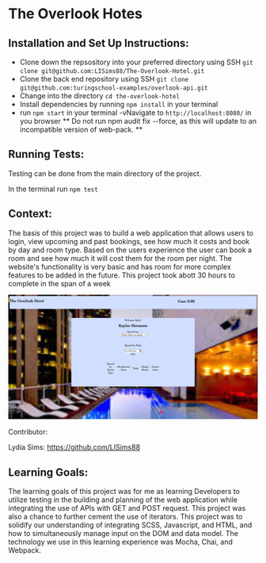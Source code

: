 # The Overlook Hotes

## Installation and Set Up Instructions:

- Clone down the repsository into your preferred directory using SSH `git clone git@github.com:LISims88/The-Overlook-Hotel.git`
- Clone the back end repository using SSH `git clone git@github.com:turingschool-examples/overlook-api.git`
- Change into the directory `cd the-overlook-hotel`
- Install dependencies by running `npm install` in your terminal
- run `npm start` in your terminal
-vNavigate to `http://localhost:8080/` in you browser
** Do not run npm audit fix --force, as this will update to an incompatible version of web-pack. **

## Running Tests:

Testing can be done from the main directory of the project.

In the terminal run `npm test`

## Context:

The basis of this project was to build a web application that allows users to login, view upcoming and past bookings, see how much it costs and book by day and room type. Based on the users experience the user can book a room and see how much it will cost them for the room per night. The website's functionality is very basic and has room for more complex features to be added in the future. This project took abott 30 hours to complete in the span of a week

![overlook dashboard](https://github.com/LISims88/The-Overlook-Hotel/blob/main/src/images/the%20overlook%20hotel.png?raw=true)

Contributor:

Lydia Sims: https://github.com/LISims88 

## Learning Goals:

The learning goals of this project was for me as learning Developers to utilize testing in the building and planning of the web application while integrating the use of APIs with GET and POST request. This project was also a chance to further cement the use of iterators. This project was to solidify our understanding of integrating SCSS, Javascript, and HTML, and how to simultaneously manage input on the DOM and data model. The technology we use in this learning experience was Mocha, Chai, and Webpack.


